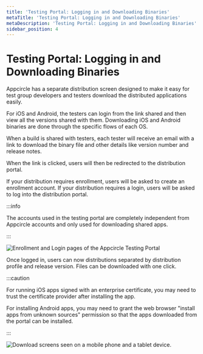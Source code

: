 ```yaml
---
title: 'Testing Portal: Logging in and Downloading Binaries'
metaTitle: 'Testing Portal: Logging in and Downloading Binaries'
metaDescription: 'Testing Portal: Logging in and Downloading Binaries'
sidebar_position: 4
---
```


# Testing Portal: Logging in and Downloading Binaries

Appcircle has a separate distribution screen designed to make it easy for test group developers and testers download the distributed applications easily.

For iOS and Android, the testers can login from the link shared and then view all the versions shared with them. Downloading iOS and Android binaries are done through the specific flows of each OS.

When a build is shared with testers, each tester will receive an email with a link to download the binary file and other details like version number and release notes.

When the link is clicked, users will then be redirected to the distribution portal.&#x20;

If your distribution requires enrollment, users will be asked to create an enrollment account. If your distribution requires a login, users will be asked to log into the distribution portal.

:::info

The accounts used in the testing portal are completely independent from Appcircle accounts and only used for downloading shared apps.

:::

![Enrollment and Login pages of the Appcircle Testing Portal](https://cdn.appcircle.io/docs/assets/10-14-EnrollLogin.jpg)

Once logged in, users can now distributions separated by distribution profile and release version. Files can be downloaded with one click.

:::caution

For running iOS apps signed with an enterprise certificate, you may need to trust the certificate provider after installing the app.

For installing Android apps, you may need to grant the web browser "install apps from unknown sources" permission so that the apps downloaded from the portal can be installed.

:::

![Download screens seen on a mobile phone and a tablet device.](https://cdn.appcircle.io/docs/assets/10-15-DownloadDevices.jpg)
